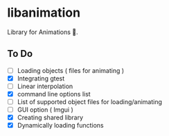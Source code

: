 # libanimation

Library for Animations 🎦.

## To Do
- [ ] Loading objects ( files for animating )
- [x] Integrating gtest
- [ ] Linear interpolation
- [x] command line options list
- [ ] List of supported object files for loading/animating
- [ ] GUI option ( Imgui )
- [x] Creating shared library
- [x] Dynamically loading functions
